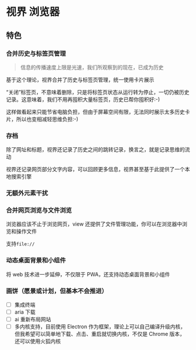 # 视界 浏览器

## 特色

### 合并历史与标签页管理

> 信息的传播速度上限是光速，我们所观察到的现在，已成为历史

基于这个理论，视界合并了历史与标签页管理，统一使用卡片展示

“关闭”标签页，不意味着删除，只是将标签页状态从运行转为停止，一切仍被历史记录。这意味着，我们不用再囤积大量标签页，历史已帮你囤积好:-)

这样做看起来只能节省电脑负担，但由于屏幕空间有限，无法同时展示太多历史卡片，所以也变相减轻思维负担:-)

### 存档

除了网址和标题，视界还记录了历史之间的跳转记录，换言之，就是记录思维的流动

视界还记录网页部分文字内容，可以回顾更多信息，视界甚至基于此提供了一个本地搜索引擎

### 无额外元素干扰

### 合并网页浏览与文件浏览

浏览器应该不止于浏览网页，view 还提供了文件管理功能，你可以在浏览器中浏览和操作文件

支持`file://`

### 动态桌面背景和小组件

将 web 技术进一步延伸，不仅限于 PWA，还支持动态桌面背景和小组件

### 画饼（愿景或计划，但基本不会推进）

-   [ ] 集成终端
-   [ ] aria 下载
-   [ ] ai 重新布局网站
-   [ ] 多内核支持，目前使用 Electron 作为框架，理论上可以自己编译升级内核，但我希望可以简单地下载、点击、重启就切换内核，不仅是 Chrome 版本，还可以使用火狐内核
